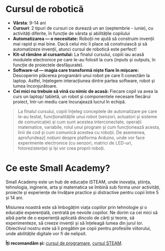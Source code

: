 # Cursul de robotică

- **Vârsta**: 9-14 ani
- **Cursuri**: 2 tipuri de cursuri ce durează un an (septembrie - iunie), cu activități diferite, în funcție de vârsta și abilitățile copilului
- **Automatizarea — o necesitate:** Roboții ne ajută să construim invenții mai rapid și mai bine. Dacă celui mic îi place să construiască și să automatizeze invenții, atunci cursul de robotică este perfect!
- **Kit-ul rămâne al cursantului:** La finalul cursului, copiii iau acasă modulele electronice pe care le-au folosit la curs (inputs și outputs, în funcție de proiectele desfășurate).
- **Software-ul — magia care transformă niște fiare în mișcare:** Descoperim plăcerea programării unui robot pe care îl conectăm la laptop. Astfel, înțelegem interacțiunea dintre partea software, robot și lumea înconjurătoare.
- **Cei mici nu trebuie să vină cu nimic de acasă:** Fiecare copil va avea la curs un laptop/ tabletă, un robot și componentele necesare fiecărui proiect, într-un mediu care încurajează lucrul în echipă.

> La finalul cursului, copiii înțeleg conceptele de automatizare pe care le-au testat, funcționalitățile unui robot (senzori, actuatori și sisteme de comunicație) și cum sunt acestea interconectate, operații matematice, variabile, rolul unui program și cum funcționează acesta, linii de cod și cum comunică acestea cu roboții. De asemenea, aprofundeaz[ noțiuni despre platforma Arduino, unde vor face experimente electronice (cu senzori, matrici de LED-uri, fotorezistențe) și își vor crea proprii roboți.


# Ce este Small Academy?

Small Academy este un hub de educație iSTEAM, unde inovația, știința, tehnologia, inginerie, arta și matematica se îmbină sub forma unor activități, proiecte și experiențe de învățare practice și distractive pentru copii între 5 și 14 ani.

Misiunea noastră este să îmbogățim viața copiilor prin tehnologie și o educație experențială, centrată pe nevoile copiilor. Ne dorim ca cei mici să aibă parte de o experiență aplicată dincolo de cărți și teorie, să experimenteze, să creeze invenții și să înțeleagă lumea din jurul lor. Obiectivul nostru este să îi pregătim pe copii pentru profesiile viitorului, unde abilitățile digitale vor fi de nelipsit.

**Îți recomandăm și:** [cursul de programare](https://github.com/SmallAcademy/curs-programare), [cursul STEAM](https://github.com/SmallAcademy/curs-tehnologie-STEAM).
